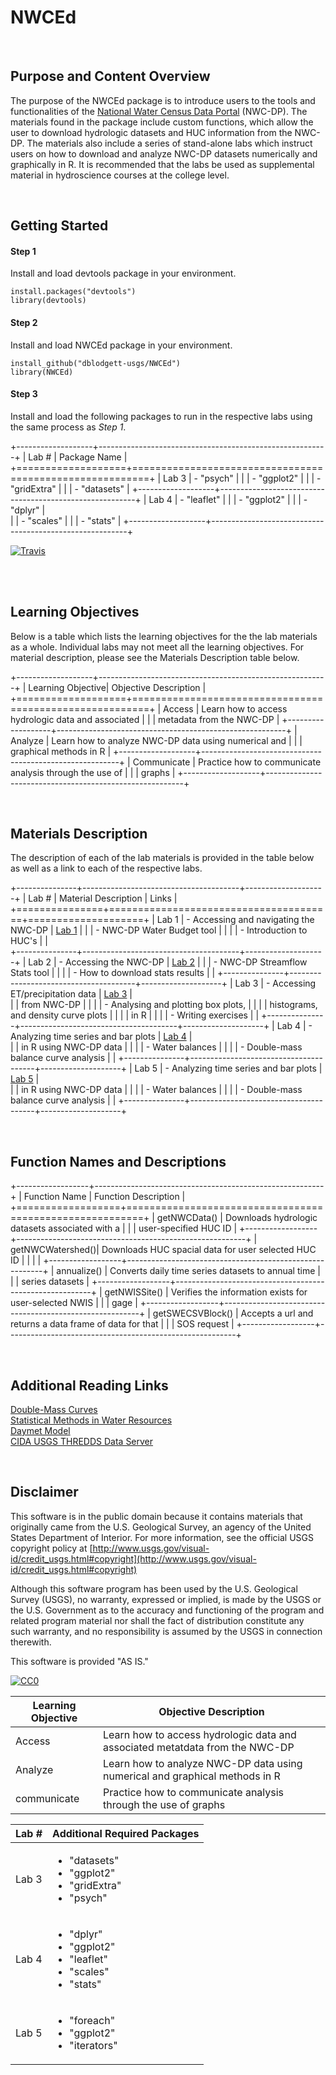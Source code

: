 # NWCEd

<br>

## Purpose and Content Overview

The purpose of the NWCEd package is to introduce users to the tools and functionalities of the [National Water Census Data Portal](http://cida.usgs.gov/nwc/) (NWC-DP).  The materials found in the package include custom functions, which allow the user to download hydrologic datasets and HUC information from the NWC-DP.  The materials also include a series of stand-alone labs which instruct users on how to download and analyze NWC-DP datasets numerically and graphically in R.  It is recommended that the labs be used as supplemental material in hydroscience courses at the college level.

<br>

## Getting Started

#### Step 1
Install and load devtools package in your environment.
```{r}
install.packages("devtools")
library(devtools)
```
#### Step 2
Install and load NWCEd package in your environment.
```{r}
install_github("dblodgett-usgs/NWCEd")
library(NWCEd)
```
#### Step 3
Install and load the following packages to run in the respective labs using the same process as *Step 1*.

+-------------------+---------------------------------------------------------+
| Lab #             | Package Name                                            |   
+===================+=========================================================+
| Lab 3             | - "psych"                                               | 
|                   | - "ggplot2"                                             |
|                   | - "gridExtra"                                           |
|                   | - "datasets"                                            |
+-------------------+---------------------------------------------------------+
| Lab 4             | - "leaflet"                                             | 
|                   | - "ggplot2"                                             |
|                   | - "dplyr"                                               |  
|                   | - "scales"                                              |
|                   | - "stats"                                               |
+-------------------+---------------------------------------------------------+


[![Travis](https://travis-ci.org/dblodgett-usgs/NWCEd.svg?branch=master)](https://travis-ci.org/dblodgett-usgs/NWCEd)

<br>

   

<br>

## Learning Objectives
<div style="text-align:left">

Below is a table which lists the learning objectives for the the lab materials as a whole.  Individual labs may not meet all the learning objectives.  For material description, please see the Materials Description table below.

+-------------------+---------------------------------------------------------+
| Learning Objective| Objective Description                                   |   
+===================+=========================================================+
| Access            | Learn how to access hydrologic data and associated      | 
|                   | metadata from the NWC-DP                                |
+-------------------+---------------------------------------------------------+
| Analyze           | Learn how to analyze NWC-DP data using numerical and    | 
|                   | graphical methods in R                                  |
+-------------------+---------------------------------------------------------+
| Communicate       | Practice how to communicate analysis through the use of | 
|                   | graphs                                                  |
+-------------------+---------------------------------------------------------+

<br>

## Materials Description
<div style="text-align:left">
The description of each of the lab materials is provided in the table below as well as a link to each of the respective labs.

+---------------+---------------------------------------+--------------------+
| Lab #         | Material Description                  |        Links       |
+===============+=======================================+====================+
| Lab 1         | - Accessing and navigating the NWC-DP | [Lab 1](https://cdn.rawgit.com/dblodgett-usgs/NWCEd/master/inst/Lab_1.html)       |
|               | - NWC-DP Water Budget tool            |                    |
|               | - Introduction to HUC's               |                    |  
+---------------+---------------------------------------+--------------------+
| Lab 2         | - Accessing the NWC-DP                | [Lab 2](https://cdn.rawgit.com/dblodgett-usgs/NWCEd/master/inst/Lab_2.html)       |
|               | - NWC-DP Streamflow Stats tool        |                    |
|               | - How to download stats results       |                    |
+---------------+---------------------------------------+--------------------+
| Lab 3         | - Accessing ET/precipitation data     | [Lab 3](https://cdn.rawgit.com/dblodgett-usgs/NWCEd/master/inst/Lab_3.html)       |   
|               |   from NWC-DP                         |                    |
|               | - Analysing and plotting box plots,   |                    |
|               |   histograms, and density curve plots |                    |
|               |   in R                                |                    |
|               | - Writing exercises                   |                    |
+---------------+---------------------------------------+--------------------+
| Lab 4         | - Analyzing time series and bar plots | [Lab 4](https://cdn.rawgit.com/dblodgett-usgs/NWCEd/master/inst/Lab_4.html)       |   
|               |   in R using NWC-DP data              |                    |
|               | - Water balances                      |                    |
|               | - Double-mass balance curve analysis  |                    |
+---------------+---------------------------------------+--------------------+
| Lab 5         | - Analyzing time series and bar plots | [Lab 5](https://cdn.rawgit.com/dblodgett-usgs/NWCEd/master/inst/Lab_4.html)       |   
|               |   in R using NWC-DP data              |                    |
|               | - Water balances                      |                    |
|               | - Double-mass balance curve analysis  |                    |
+---------------+---------------------------------------+--------------------+

<br>

## Function Names and Descriptions
<div style="text-align:left">


+------------------+---------------------------------------------------------+
| Function Name    | Function Description                                    |   
+==================+=========================================================+
| getNWCData()     | Downloads hydrologic datasets associated with a         | 
|                  | user-specified HUC ID                                   |
+------------------+---------------------------------------------------------+
| getNWCWatershed()| Downloads HUC spacial data for user selected HUC ID     | 
|                  |                                                         |
+------------------+---------------------------------------------------------+
| annualize()      | Converts daily time series datasets to annual time      | 
|                  | series datasets                                         |
+------------------+---------------------------------------------------------+
| getNWISSite()    | Verifies the information exists for user-selected NWIS  | 
|                  | gage                                                    |
+------------------+---------------------------------------------------------+
| getSWECSVBlock() | Accepts a url and returns a data frame of data for that | 
|                  | SOS request                                             |
+------------------+---------------------------------------------------------+

<br>

## Additional Reading Links

[Double-Mass Curves](http://pubs.usgs.gov/wsp/1541b/report.pdf)<br>
[Statistical Methods in Water Resources](http://pubs.usgs.gov/twri/twri4a3/pdf/twri4a3-new.pdf)<br>
[Daymet Model](https://daymet.ornl.gov/)<br>
[CIDA USGS THREDDS Data Server](http://cida.usgs.gov/thredds/catalog.html?dataset=cida.usgs.gov/ssebopeta/monthly)

<br>

Disclaimer
----------
This software is in the public domain because it contains materials that originally came from the U.S. Geological Survey, an agency of the United States Department of Interior. For more information, see the official USGS copyright policy at [http://www.usgs.gov/visual-id/credit_usgs.html#copyright](http://www.usgs.gov/visual-id/credit_usgs.html#copyright)


Although this software program has been used by the U.S. Geological Survey (USGS), no warranty, expressed or implied, is made by the USGS or the U.S. Government as to the accuracy and functioning of the program and related program material nor shall the fact of distribution constitute any such warranty, and no responsibility is assumed by the USGS in connection therewith.

This software is provided "AS IS."


 [
    ![CC0](http://i.creativecommons.org/p/zero/1.0/88x31.png)
  ](http://creativecommons.org/publicdomain/zero/1.0/)
  
  
| Learning Objective | Objective Description |
| --- | --- |
| Access | Learn how to access hydrologic data and associated metatdata from the NWC-DP |
| Analyze | Learn how to analyze NWC-DP data using numerical and graphical methods in R |
| communicate | Practice how to communicate analysis through the use of graphs |



| Lab # | Additional Required Packages |
| --- | --- |
| Lab 3 | <ul><li>"datasets"</li><li>"ggplot2"</li><li>"gridExtra"</li><li>"psych"</li></ul> |
| Lab 4 | <ul><li>"dplyr"</li><li>"ggplot2"</li><li>"leaflet"</li><li>"scales"</li><li>"stats"</li></ul> |
| Lab 5 | <ul><li>"foreach"</li><li>"ggplot2"</li><li>"iterators"</li></ul> |



